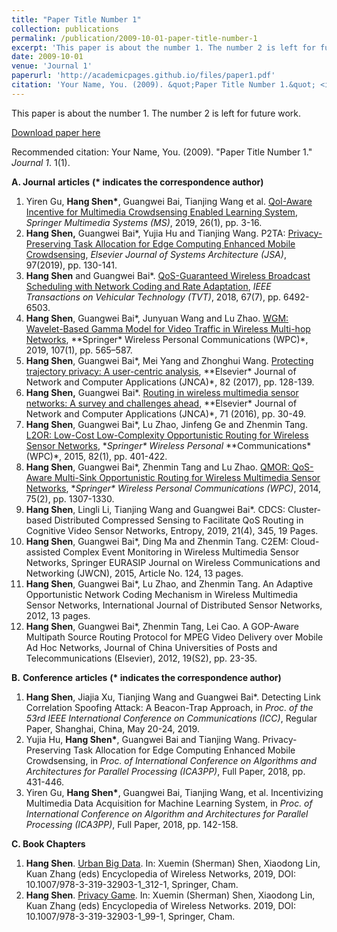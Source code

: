 ```yaml
---
title: "Paper Title Number 1"
collection: publications
permalink: /publication/2009-10-01-paper-title-number-1
excerpt: 'This paper is about the number 1. The number 2 is left for future work.'
date: 2009-10-01
venue: 'Journal 1'
paperurl: 'http://academicpages.github.io/files/paper1.pdf'
citation: 'Your Name, You. (2009). &quot;Paper Title Number 1.&quot; <i>Journal 1</i>. 1(1).'
---
```

This paper is about the number 1. The number 2 is left for future work.

[Download paper here](http://academicpages.github.io/files/paper1.pdf)

Recommended citation: Your Name, You. (2009). "Paper Title Number 1." <i>Journal 1</i>. 1(1).

**A. Journal** **articles** **(\* indicates the correspondence author)**

1. Yiren Gu, **Hang Shen\***, Guangwei Bai, Tianjing Wang et al. [QoI-Aware Incentive for Multimedia Crowdsensing Enabled Learning System](https://www.google.com/url?q=https%3A%2F%2Flink.springer.com%2Farticle%2F10.1007%2Fs00530-019-00616-w&sa=D&sntz=1&usg=AFQjCNE171Ksl2ydPpb_3viX8h4IXD6RGA), *Springer Multimedia Systems (MS)*, 2019, 26(1), pp. 3-16.
2. **Hang Shen,** Guangwei Bai*, Yujia Hu and Tianjing Wang. P2TA: [Privacy-Preserving Task Allocation for Edge Computing Enhanced Mobile Crowdsensing](https://www.sciencedirect.com/science/article/pii/S138376211830451X), *Elsevier Journal of Systems Architecture (JSA)*,  97(2019), pp. 130-141. 
3. **Hang Shen** and Guangwei Bai*. [QoS-Guaranteed Wireless Broadcast Scheduling with Network Coding and Rate Adaptation](http://ieeexplore.ieee.org/abstract/document/8291004/), *IEEE Transactions on Vehicular Technology (TVT)*, 2018, 67(7), pp. 6492-6503. 
4. **Hang Shen**, Guangwei Bai*, Junyuan Wang and Lu Zhao. [WGM: Wavelet-Based Gamma Model for Video Traffic in Wireless Multi-hop Networks](https://link.springer.com/article/10.1007/s11277-019-06289-y), **Springer\* Wireless Personal Communications (WPC)*, 2019, 107(1), pp. 565–587. 
5. **Hang Shen**, Guangwei Bai*, Mei Yang and Zhonghui Wang. [Protecting trajectory privacy: A user-centric analysis](https://www.sciencedirect.com/science/article/pii/S1084804517300413), **Elsevier\* Journal of Network and Computer Applications (JNCA)*, 82 (2017), pp. 128-139. 
6. **Hang Shen,** Guangwei Bai*. [Routing in wireless multimedia sensor networks: A survey and challenges ahead](https://www.sciencedirect.com/science/article/pii/S1084804516301102), **Elsevier\* Journal of Network and Computer Applications (JNCA)*, 71 (2016), pp. 30-49. 
7. **Hang Shen**, Guangwei Bai*, Lu Zhao, Jinfeng Ge and Zhenmin Tang. [L2OR: Low-Cost Low-Complexity Opportunistic Routing for Wireless Sensor Networks](https://link.springer.com/article/10.1007/s11277-014-2214-0), **Springer\* Wireless Personal* **Communications\*  (WPC)*, 2015, 82(1), pp. 401-422. 
8. **Hang Shen**, Guangwei Bai*, Zhenmin Tang and Lu Zhao. [QMOR: QoS-Aware Multi-Sink Opportunistic Routing for Wireless Multimedia Sensor Networks](https://link.springer.com/article/10.1007/s11277-013-1425-0), **Springer\* Wireless Personal Communications* *(WPC)*, 2014, 75(2), pp. 1307-1330. 
9. **Hang Shen**, Lingli Li, Tianjing Wang and Guangwei Bai*. CDCS: Cluster-based Distributed Compressed Sensing to Facilitate QoS Routing in Cognitive Video Sensor Networks, Entropy, 2019, 21(4), 345, 19 Pages.
10.  **Hang Shen**, Guangwei Bai*, Ding Ma and Zhenmin Tang. C2EM: Cloud-assisted Complex Event Monitoring in Wireless Multimedia Sensor Networks, Springer EURASIP Journal on Wireless Communications and Networking (JWCN), 2015, Article No. 124, 13 pages.
11. **Hang Shen**, Guangwei Bai*, Lu Zhao, and Zhenmin Tang. An Adaptive Opportunistic Network Coding Mechanism in Wireless Multimedia Sensor Networks, International Journal of Distributed Sensor Networks, 2012, 13 pages.
12. **Hang Shen**, Guangwei Bai*, Zhenmin Tang, Lei Cao. A GOP-Aware Multipath Source Routing Protocol for MPEG Video Delivery over Mobile Ad Hoc Networks, Journal of China Universities of Posts and Telecommunications (Elsevier), 2012, 19(S2), pp. 23-35.

**B.** **Conference** **articles** **(\* indicates the correspondence author)**

1. **Hang Shen**, Jiajia Xu, Tianjing Wang and Guangwei Bai*. Detecting Link Correlation Spoofing Attack: A Beacon-Trap Approach, in *Proc. of the 53rd IEEE International Conference on Communications (ICC)*, Regular Paper, Shanghai, China, May 20-24, 2019. 
2.  Yujia Hu, **Hang Shen\***, Guangwei Bai and Tianjing Wang. Privacy-Preserving Task Allocation for Edge Computing Enhanced Mobile Crowdsensing, in *Proc. of* *International Conference on Algorithms and Architectures for Parallel Processing (ICA3PP)*, Full Paper, 2018, pp. 431-446.
3. Yiren Gu, **Hang Shen\***, Guangwei Bai, Tianjing Wang, et al. Incentivizing Multimedia Data Acquisition for Machine Learning System, in *Proc. of International Conference on Algorithm and Architectures for Parallel Processing (ICA3PP)*, Full Paper, 2018, pp. 142-158.

**C. Book Chapters**

1. **Hang Shen**. [Urban Big Data](https://link.springer.com/referenceworkentry/10.1007%2F978-3-319-32903-1_99-1). In: Xuemin (Sherman) Shen, Xiaodong Lin, Kuan Zhang (eds) Encyclopedia of Wireless Networks, 2019, DOI: 10.1007/978-3-319-32903-1_312-1, Springer, Cham.
2. **Hang Shen**. [Privacy Game](https://link.springer.com/referenceworkentry/10.1007/978-3-319-32903-1_312-1). In: Xuemin (Sherman) Shen, Xiaodong Lin, Kuan Zhang (eds) Encyclopedia of Wireless Networks. 2019, DOI: 10.1007/978-3-319-32903-1_99-1, Springer, Cham.